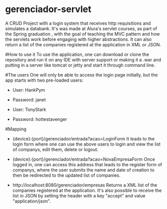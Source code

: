 # gerenciador-servlet
A CRUD Project with a login system that receives http requisitions and simulates a databank. It's was made at Alura's servlet courses, as part of the Spring graduation , with the goal of teaching the MVC pattern and how the servlets work before engaging with higher abstractions. It can also return a list of the companies registered at the application in XML or JSON.

#How to use it
To use the application, one can download or clone the repository and run it on any IDE with server support or making it a .war and putting in a server like tomcat or jetty and start it through command line.

#The users
One will only be able to access the login page initially, but the app starts with two pre-loaded users:
 - User: HankPym
 - Password: janet
 
 - User: TonyStark
 - Password: hottestavenger
 
#Mapping
 - {device}:{port}/gerenciador/entrada?acao=LoginForm
  It leads to the login form where one can use the above users to login and view the list of companys, edit them, delete or logout.
  
 - {device}:{port}/gerenciador/entrada?acao=NovaEmpresaForm
  Once logged in, one can access this address that leads to the register form of companys, where the user submits the name and date of creation to then be redirected to      the updated list of companies.
 
 - http://localhost:8080/gerenciador/empresas
  Returns a XML list of the companies registered at the application. It's also possible to receive the list in JSON by setting the header with a key "accept" and value       "application/json".
